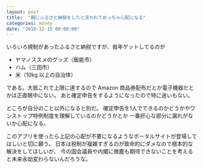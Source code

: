 ```yaml
---
layout: post
title:  "親にふるさと納税をしたと言われてめっちゃ心配になる"
categories: money
date: "2018-12-15 00:00:00"
---
```


いろいろ規制があったふるさと納税ですが、毎年ゲットしてるのが

- ヤマノススメのグッズ（飯能市）
- ハム（三田市）
- 米（10kg 以上の自治体）

である。大抵これで上限に達するので Amazon 商品券配布だとか電子機器だとかは正直眼中にない。
あと確定申告をするようになったので特に迷いもない。

ところが自分のこと以外になると別だ。
確定申告を1人でできるのかどうかやワンストップ特例制度を理解しているのかどうかとか
一番肝心な部分に漏れがないか心配になる。

このアプリを使ったら上記の心配が不要になるようなポータルサイトが登場してほしいと切に願う。
日本は税制が複雑すぎるのが致命的にダメなので根本的な解決をしてほしいが、
今の国会議員や内閣に微塵も期待できないことを考えると未来永劫変わらないんだろうな。
